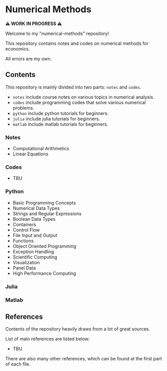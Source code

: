 # Numerical Methods

**⚠️ WORK IN PROGRESS ⚠️**

Welcome to my "numerical-methods" repository!

This repository contains notes and codes on numerical methods for economics.

All errors are my own.

## Contents

This repository is mainly divided into two parts: `notes` and `codes`.

- `notes` include course notes on various topics in numerical analysis.
- `codes` include programming codes that solve various numerical problems.
- `python` include python tutorials for beginners.
- `julia` include julia tutorials for beginners.
- `matlab` include matlab tutorials for beginners.

### Notes

- Computational Arithmetics
- Linear Equations

### Codes

- TBU

### Python

- Basic Programming Concepts
- Numerical Data Types
- Strings and Regular Expressions
- Boolean Data Types
- Containers
- Control Flow
- File Input and Output
- Functions
- Object Oriented Programming
- Exception Handling
- Scientific Computing
- Visualization
- Panel Data
- High Performance Computing

### Julia

### Matlab

## References

Contents of the repository heavily draws from a lot of great sources.

List of main references are listed below:

- TBU

There are also many other references, which can be found at the first part of each file.
